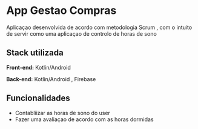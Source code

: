 
# App Gestao Compras

Aplicaçao desenvolvida de acordo com metodologia Scrum , com o intuito de servir como uma aplicaçao de controlo de horas de sono


## Stack utilizada

**Front-end:** Kotlin/Android

**Back-end:** Kotlin/Android , Firebase


## Funcionalidades

- Contabliizar as horas de sono do user
- Fazer uma avaliaçao de acordo com as horas dormidas
  


